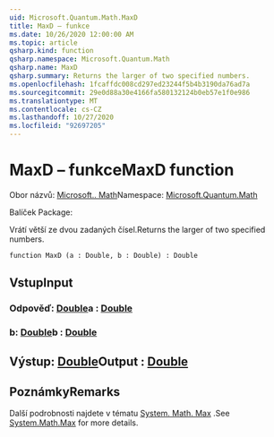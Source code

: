 ```yaml
---
uid: Microsoft.Quantum.Math.MaxD
title: MaxD – funkce
ms.date: 10/26/2020 12:00:00 AM
ms.topic: article
qsharp.kind: function
qsharp.namespace: Microsoft.Quantum.Math
qsharp.name: MaxD
qsharp.summary: Returns the larger of two specified numbers.
ms.openlocfilehash: 1fcaffdc008cd297ed23244f5b4b3190da76ad7a
ms.sourcegitcommit: 29e0d88a30e4166fa580132124b0eb57e1f0e986
ms.translationtype: MT
ms.contentlocale: cs-CZ
ms.lasthandoff: 10/27/2020
ms.locfileid: "92697205"
---
```

# <a name="maxd-function"></a><span data-ttu-id="3689f-102">MaxD – funkce</span><span class="sxs-lookup"><span data-stu-id="3689f-102">MaxD function</span></span>

<span data-ttu-id="3689f-103">Obor názvů: [Microsoft.. Math](xref:Microsoft.Quantum.Math)</span><span class="sxs-lookup"><span data-stu-id="3689f-103">Namespace: [Microsoft.Quantum.Math](xref:Microsoft.Quantum.Math)</span></span>

<span data-ttu-id="3689f-104">Balíček [](https://nuget.org/packages/)</span><span class="sxs-lookup"><span data-stu-id="3689f-104">Package: [](https://nuget.org/packages/)</span></span>


<span data-ttu-id="3689f-105">Vrátí větší ze dvou zadaných čísel.</span><span class="sxs-lookup"><span data-stu-id="3689f-105">Returns the larger of two specified numbers.</span></span>

```qsharp
function MaxD (a : Double, b : Double) : Double
```


## <a name="input"></a><span data-ttu-id="3689f-106">Vstup</span><span class="sxs-lookup"><span data-stu-id="3689f-106">Input</span></span>

### <a name="a--double"></a><span data-ttu-id="3689f-107">Odpověď: [Double](xref:microsoft.quantum.lang-ref.double)</span><span class="sxs-lookup"><span data-stu-id="3689f-107">a : [Double](xref:microsoft.quantum.lang-ref.double)</span></span>




### <a name="b--double"></a><span data-ttu-id="3689f-108">b: [Double](xref:microsoft.quantum.lang-ref.double)</span><span class="sxs-lookup"><span data-stu-id="3689f-108">b : [Double](xref:microsoft.quantum.lang-ref.double)</span></span>





## <a name="output--double"></a><span data-ttu-id="3689f-109">Výstup: [Double](xref:microsoft.quantum.lang-ref.double)</span><span class="sxs-lookup"><span data-stu-id="3689f-109">Output : [Double](xref:microsoft.quantum.lang-ref.double)</span></span>



## <a name="remarks"></a><span data-ttu-id="3689f-110">Poznámky</span><span class="sxs-lookup"><span data-stu-id="3689f-110">Remarks</span></span>

<span data-ttu-id="3689f-111">Další podrobnosti najdete v tématu [System. Math. Max](https://docs.microsoft.com/dotnet/api/system.math.max) .</span><span class="sxs-lookup"><span data-stu-id="3689f-111">See [System.Math.Max](https://docs.microsoft.com/dotnet/api/system.math.max) for more details.</span></span>